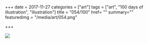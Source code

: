 +++
date = 2017-11-27
categories = ["art"]
tags = ["art", "100 days of illustration", "illustration"]
title = "054/100"
href= ""
summary=""
featuredimg = "/media/art/054.png"

+++

<img src="/media/art/054.png" />
